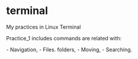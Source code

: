 # terminal
My practices in Linux Terminal
<p>Practice_1 includes commands are related with:</p>
- Navigation,
- Files. folders,
- Moving,
- Searching.
